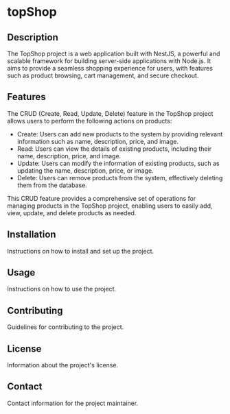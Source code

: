 # topShop

## Description

The TopShop project is a web application built with NestJS, a powerful and scalable framework for building server-side applications with Node.js. It aims to provide a seamless shopping experience for users, with features such as product browsing, cart management, and secure checkout.

## Features

The CRUD (Create, Read, Update, Delete) feature in the TopShop project allows users to perform the following actions on products:

- Create: Users can add new products to the system by providing relevant information such as name, description, price, and image.
- Read: Users can view the details of existing products, including their name, description, price, and image.
- Update: Users can modify the information of existing products, such as updating the name, description, price, or image.
- Delete: Users can remove products from the system, effectively deleting them from the database.

This CRUD feature provides a comprehensive set of operations for managing products in the TopShop project, enabling users to easily add, view, update, and delete products as needed.


## Installation

Instructions on how to install and set up the project.

## Usage

Instructions on how to use the project.

## Contributing

Guidelines for contributing to the project.

## License

Information about the project's license.

## Contact

Contact information for the project maintainer.

